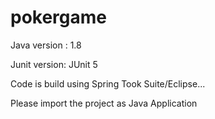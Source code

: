 # pokergame


Java version : 1.8

Junit version: JUnit 5

Code is build using Spring Took Suite/Eclipse...

Please import the project as Java Application
